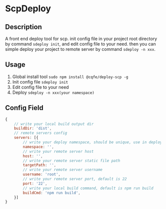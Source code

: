 # ScpDeploy

## Description

A front end deploy tool for scp. init config file in your project root directory by command `sdeploy init`, and edit config file to your need. then you can simple deploy your project to remote server by command `sdeploy -n xxx`.

## Usage

1. Global install tool `sudo npm install @cqfe/deploy-scp -g`
2. Init config file `sdeploy init`
3. Edit config file to your need
4. Deploy `sdeploy -n xxx(your namespace)`

## Config Field

```js
{
    // write your local build output dir
    buildDir: 'dist',
    // remote servers config
    servers: [{
        // write your deploy namespace, should be unique, use in deploy command to select which server to deploy
        namespace: '',
        // write your remote server host
        host: '',
        // write your remote server static file path
        targetPath: '',
        // write your remote server username
        username: 'root',
        // write your remote server port, default is 22
        port: '22',
        // write your local build command, default is npm run build
        buildCmd: 'npm run build',
    }]
}
```
